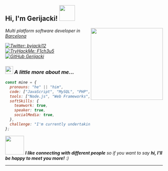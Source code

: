 <h2> Hi, I'm Gerijacki! <img src="https://media.giphy.com/media/mGcNjsfWAjY5AEZNw6/giphy.gif" width="50"></h2>
<img align='right' src="https://media.giphy.com/media/v1.Y2lkPTc5MGI3NjExbHRkcnp5eXI2MHk4Y3h5cmwzNzljZndnNzZ0dm1neDl5bm05NWRzNSZlcD12MV9pbnRlcm5hbF9naWZfYnlfaWQmY3Q9cw/l378n0vg0LNXvSLHW/giphy.gif" width="230">
<p><em>Multi platform software developer in <a href="">Barcelona</a>
<!-- <img src="https://media.giphy.com/media/fYSnHlufseco8Fh93Z/giphy.gif" width="30"></br>Developer Consultant at <a href="https://www.thoughtworks.com">ThoughtWorks</a><img src="https://media.giphy.com/media/WUlplcMpOCEmTGBtBW/giphy.gif" width="30"> 
</em></p> -->

[![Twitter: byjacki12](https://img.shields.io/twitter/follow/byjacki12?style=social)](https://twitter.com/byjacki12)
[![TryHackMe: F1ch3u5](https://img.shields.io/static/v1?message=TryHackMe&logo=tryhackme&label=&color=88cc14&logoColor=white&labelColor=&style=social)](https://tryhackme.com/p/F1ch3u5)
[![GitHub Gerijacki](https://img.shields.io/github/followers/Gerijacki?label=follow&style=social)](https://github.com/Gerijacki)


### <img src="https://media.giphy.com/media/v1.Y2lkPTc5MGI3NjExMGR3bm5vOHlkZmlhZGJwOGYybmUxYTIxYjZzODI4YmozZDNwbW5xOCZlcD12MV9pbnRlcm5hbF9naWZfYnlfaWQmY3Q9Zw/nhJWU3aiNb7zM65jwc/giphy.gif" width="25"> A little more about me...  

```javascript
const mine = {
  pronouns: "he" || "him",
  code: ["JavaScript", "MySQL", "PHP", "HTML", "CSS", "Python", "Java", "Bootstrap"],
  tools: ["Node.js", "Web Frameworks", "Git", "Linux", "Docker"],
  softSkills: {
    teamwork: true,
    speaker: true,
    socialMedia: true,
  },
  challenge: "I'm currently undertaking the #100DaysOfCode challenge."
};

```

<img src="https://media.giphy.com/media/v1.Y2lkPTc5MGI3NjExYmxtbXQxM21icXN4eWJtMGhzZWY4MjJ1ZzdzbnowOGM2d2RuYTVnMCZlcD12MV9pbnRlcm5hbF9naWZfYnlfaWQmY3Q9cw/BXjqytvu9bKzCUHdzz/giphy.gif" width="60"> <em><b>I like connecting with different people</b> so if you want to say <b>hi, I'll be happy to meet you more!</b> :)</em>

---